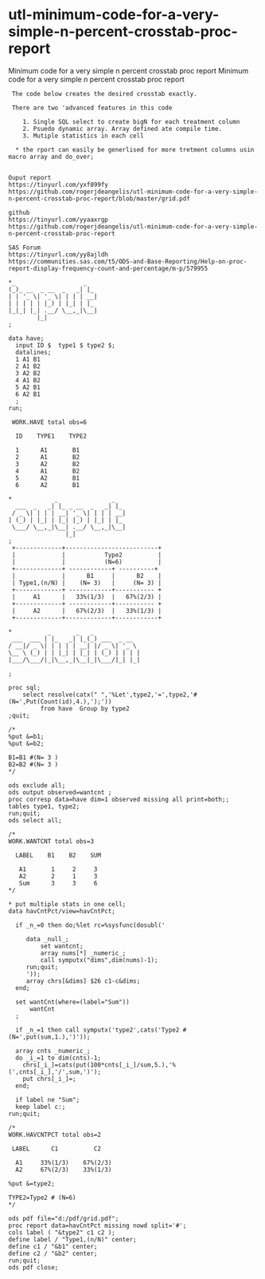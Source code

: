 # utl-minimum-code-for-a-very-simple-n-percent-crosstab-proc-report
Minimum code for a very simple n percent crosstab proc report
    Minimum code for a very simple n percent crosstab proc report                                                                 
                                                                                                                                  
     The code below creates the desired crosstab exactly.                                                                         
                                                                                                                                  
     There are two 'advanced features in this code                                                                                
                                                                                                                                  
        1. Single SQL select to create bigN for each treatment column                                                             
        2. Psuedo dynamic array. Array defined ate compile time.                                                                  
        3. Mutiple statistics in each cell                                                                                        
                                                                                                                                  
      * the rport can easily be generlised for more tretment columns usin macro array and do_over;                                
                                                                                                                                  
                                                                                                                                  
    Ouput report                                                                                                                  
    https://tinyurl.com/yxf899fy                                                                                                  
    https://github.com/rogerjdeangelis/utl-minimum-code-for-a-very-simple-n-percent-crosstab-proc-report/blob/master/grid.pdf     
                                                                                                                                  
    github                                                                                                                        
    https://tinyurl.com/yyaaxrgp                                                                                                  
    https://github.com/rogerjdeangelis/utl-minimum-code-for-a-very-simple-n-percent-crosstab-proc-report                          
                                                                                                                                  
    SAS Forum                                                                                                                     
    https://tinyurl.com/yy8ajldh                                                                                                  
    https://communities.sas.com/t5/ODS-and-Base-Reporting/Help-on-proc-report-display-frequency-count-and-percentage/m-p/579955   
                                                                                                                                  
    *_                   _                                                                                                        
    (_)_ __  _ __  _   _| |_                                                                                                      
    | | '_ \| '_ \| | | | __|                                                                                                     
    | | | | | |_) | |_| | |_                                                                                                      
    |_|_| |_| .__/ \__,_|\__|                                                                                                     
            |_|                                                                                                                   
    ;                                                                                                                             
                                                                                                                                  
    data have;                                                                                                                    
      input ID $  type1 $ type2 $;                                                                                                
      datalines;                                                                                                                  
      1 A1 B1                                                                                                                     
      2 A1 B2                                                                                                                     
      3 A2 B2                                                                                                                     
      4 A1 B2                                                                                                                     
      5 A2 B1                                                                                                                     
      6 A2 B1                                                                                                                     
      ;                                                                                                                           
    run;                                                                                                                          
                                                                                                                                  
     WORK.HAVE total obs=6                                                                                                        
                                                                                                                                  
      ID    TYPE1    TYPE2                                                                                                        
                                                                                                                                  
      1      A1       B1                                                                                                          
      2      A1       B2                                                                                                          
      3      A2       B2                                                                                                          
      4      A1       B2                                                                                                          
      5      A2       B1                                                                                                          
      6      A2       B1                                                                                                          
                                                                                                                                  
    *            _               _                                                                                                
      ___  _   _| |_ _ __  _   _| |_                                                                                              
     / _ \| | | | __| '_ \| | | | __|                                                                                             
    | (_) | |_| | |_| |_) | |_| | |_                                                                                              
     \___/ \__,_|\__| .__/ \__,_|\__|                                                                                             
                    |_|                                                                                                           
    ;                                                                                                                             
     +-------------+--------------------------+                                                                                   
     |             |           Type2          |                                                                                   
     |             |           (N=6)          |                                                                                   
     +-------------+ ------------+ ----------+                                                                                    
     |             |      B1     |      B2    |                                                                                   
     | Type1,(n/N) |    (N= 3)   |     (N= 3) |                                                                                   
     +-------------+ ------------+----------- +                                                                                   
     |     A1      |   33%(1/3)  |   67%(2/3) |                                                                                   
     +-------------+ ------------+----------- +                                                                                   
     |     A2      |   67%(2/3)  |   33%(1/3) |                                                                                   
     +-------------+-------------+------------+                                                                                   
                                                                                                                                  
    *          _       _   _                                                                                                      
     ___  ___ | |_   _| |_(_) ___  _ __                                                                                           
    / __|/ _ \| | | | | __| |/ _ \| '_ \                                                                                          
    \__ \ (_) | | |_| | |_| | (_) | | | |                                                                                         
    |___/\___/|_|\__,_|\__|_|\___/|_| |_|                                                                                         
                                                                                                                                  
    ;                                                                                                                             
                                                                                                                                  
    proc sql;                                                                                                                     
        select resolve(catx(" ",'%Let',type2,'=',type2,'#(N=',Put(Count(id),4.),');'))                                            
             from have  Group by type2                                                                                            
    ;quit;                                                                                                                        
                                                                                                                                  
    /*                                                                                                                            
    %put &=b1;                                                                                                                    
    %put &=b2;                                                                                                                    
                                                                                                                                  
    B1=B1 #(N= 3 )                                                                                                                
    B2=B2 #(N= 3 )                                                                                                                
    */                                                                                                                            
                                                                                                                                  
    ods exclude all;                                                                                                              
    ods output observed=wantcnt ;                                                                                                 
    proc corresp data=have dim=1 observed missing all print=both;;                                                                
    tables type1, type2;                                                                                                          
    run;quit;                                                                                                                     
    ods select all;                                                                                                               
                                                                                                                                  
    /*                                                                                                                            
    WORK.WANTCNT total obs=3                                                                                                      
                                                                                                                                  
      LABEL    B1    B2    SUM                                                                                                    
                                                                                                                                  
       A1       1     2     3                                                                                                     
       A2       2     1     3                                                                                                     
       Sum      3     3     6                                                                                                     
    */                                                                                                                            
                                                                                                                                  
    * put multiple stats in one cell;                                                                                             
    data havCntPct/view=havCntPct;                                                                                                
                                                                                                                                  
      if _n_=0 then do;%let rc=%sysfunc(dosubl('                                                                                  
                                                                                                                                  
         data _null_;                                                                                                             
             set wantcnt;                                                                                                         
             array nums[*] _numeric_;                                                                                             
             call symputx("dims",dim(nums)-1);                                                                                    
         run;quit;                                                                                                                
         '));                                                                                                                     
         array chrs[&dims] $26 c1-c&dims;                                                                                         
      end;                                                                                                                        
                                                                                                                                  
      set wantCnt(where=(label="Sum"))                                                                                            
          wantCnt                                                                                                                 
      ;                                                                                                                           
                                                                                                                                  
      if _n_=1 then call symputx('type2',cats('Type2 # (N=',put(sum,1.),')'));                                                    
                                                                                                                                  
      array cnts _numeric_;                                                                                                       
      do _i_=1 to dim(cnts)-1;                                                                                                    
        chrs[_i_]=cats(put(100*cnts[_i_]/sum,5.),'%(',cnts[_i_],'/',sum,')');                                                     
        put chrs[_i_]=;                                                                                                           
      end;                                                                                                                        
                                                                                                                                  
      if label ne "Sum";                                                                                                          
      keep label c:;                                                                                                              
    run;quit;                                                                                                                     
                                                                                                                                  
    /*                                                                                                                            
    WORK.HAVCNTPCT total obs=2                                                                                                    
                                                                                                                                  
     LABEL      C1          C2                                                                                                    
                                                                                                                                  
      A1     33%(1/3)    67%(2/3)                                                                                                 
      A2     67%(2/3)    33%(1/3)                                                                                                 
                                                                                                                                  
    %put &=type2;                                                                                                                 
                                                                                                                                  
    TYPE2=Type2 # (N=6)                                                                                                           
    */                                                                                                                            
                                                                                                                                  
    ods pdf file="d:/pdf/grid.pdf";                                                                                               
    proc report data=havCntPct missing nowd split='#';                                                                            
    cols label ( "&type2" c1 c2 );                                                                                                
    define label / "Type1,(n/N)" center;                                                                                          
    define c1 / "&b1" center;                                                                                                     
    define c2 / "&b2" center;                                                                                                     
    run;quit;                                                                                                                     
    ods pdf close;                                                                                                                
                                                                                                                                  
